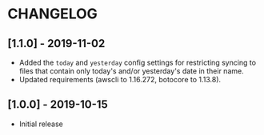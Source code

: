 # CHANGELOG

## [1.1.0] - 2019-11-02

* Added the `today` and `yesterday` config settings for restricting syncing to
    files that contain only today's and/or yesterday's date in their name.
* Updated requirements (awscli to 1.16.272, botocore to 1.13.8).

## [1.0.0] - 2019-10-15
* Initial release
